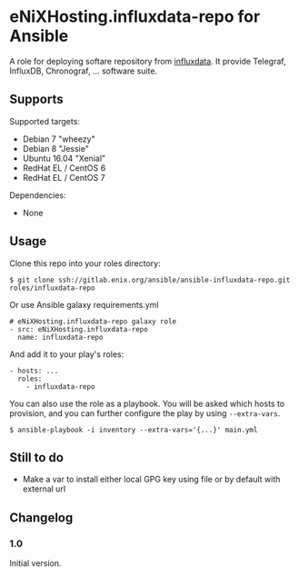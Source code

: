 eNiXHosting.influxdata-repo for Ansible
=================

A role for deploying softare repository from [influxdata](http://www.influxdata.com). It provide Telegraf, InfluxDB, Chronograf, ... software suite.

Supports
--------

Supported targets:

- Debian 7 "wheezy"
- Debian 8 "Jessie"
- Ubuntu 16.04 "Xenial"
- RedHat EL / CentOS 6
- RedHat EL / CentOS 7

Dependencies:

- None


Usage
-----

Clone this repo into your roles directory:

    $ git clone ssh://gitlab.enix.org/ansible/ansible-influxdata-repo.git roles/influxdata-repo

Or use Ansible galaxy requirements.yml

    # eNiXHosting.influxdata-repo galaxy role
    - src: eNiXHosting.influxdata-repo
      name: influxdata-repo

And add it to your play's roles:

    - hosts: ...
      roles:
        - influxdata-repo

You can also use the role as a playbook. You will be asked which hosts to provision, and you can further configure the play by using `--extra-vars`.

    $ ansible-playbook -i inventory --extra-vars='{...}' main.yml


Still to do
-----------

- Make a var to install either local GPG key using file or by default with external url


Changelog
---------

### 1.0

Initial version.

